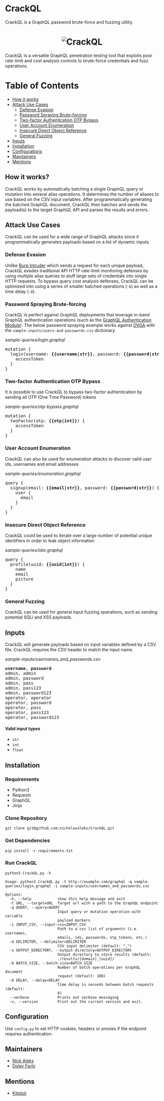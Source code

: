 CrackQL
=======
CrackQL is a GraphQL password brute-force and fuzzing utility.

<h1 align="center">
	<img src="https://github.com/nicholasaleks/CrackQL/blob/master/static/CrackQL-Banner.png?raw=true" alt="CrackQL"/>
	<br>
</h1>

CrackQL is a versatile GraphQL penetration testing tool that exploits poor rate-limit and cost analysis controls to brute-force credentials and fuzz operations.

# Table of Contents
* [How it works](#how-it-works)
* [Attack Use Cases](#attack-use-cases)
  * [Defense Evasion](#defense-evasion)
  * [Password Spraying Brute-forcing](#password-spraying-brute-forcing)
  * [Two-factor Authentication OTP Bypass](#two-factor-Authentication-otp-bypass)
  * [User Account Enumeration](#user-account-enumeration)
  * [Insecure Direct Object Reference](#insecure-direct-object-reference)
  * [General Fuzzing](#general-fuzzing)
* [Inputs](#inputs)
* [Installation](#installation)
* [Configurations](#configuration)
* [Maintainers](#maintainers)
* [Mentions](#mentions)

## How it works?

CrackQL works by automatically batching a single GraphQL query or mutation into several alias operations. It determines the number of aliases to use based on the CSV input variables. After programmatically generating the batched GraphQL document, CrackQL then batches and sends the payload(s) to the target GraphQL API and parses the results and errors.

## Attack Use Cases

CrackQL can be used for a wide range of GraphQL attacks since it programmatically generates payloads based on a list of dynamic inputs.

### Defense Evasion

Unlike [Burp Intruder](https://portswigger.net/burp/documentation/desktop/tools/intruder) which sends a request for each unique payload, CrackQL evades traditional API HTTP rate-limit monitoring defenses by using multiple alias queries to stuff large sets of credentials into single HTTP requests. To bypass query cost analysis defenses, CrackQL can be optimized into using a series of smaller batched operations (`-b`) as well as a time delay (`-D`).


### Password Spraying Brute-forcing

CrackQL is perfect against GraphQL deployments that leverage in-band GraphQL authentication operations (such as the [GraphQL Authentication Module](https://www.graphql-modules.com/docs#authentication-module)). The below password spraying example works against [DVGA](https://github.com/dolevf/Damn-Vulnerable-GraphQL-Application) with the `sample-inputs/users-and-passwords.csv` dictionary.

*sample-queries/login.graphql*
<pre>
mutation {
  login(username: <b>{{username|str}}</b>, password: <b>{{password|str}}</b>) {
    accessToken
  }
}
</pre>

### Two-factor Authentication OTP Bypass

It is possible to use CrackQL to bypass two-factor authentication by sending all OTP (One Time Password) tokens

*sample-queries/otp-bypass.graphql*
<pre>
mutation {
  twoFactor(otp: <b>{{otp|int}}</b>) {
    accessToken
  }
}
</pre>

### User Account Enumeration

CrackQL can also be used for enumeration attacks to discover valid user ids, usernames and email addresses

*sample-queries/enumeration.graphql*
<pre>
query {
  signup(email: <b>{{email|str}}</b>, password: <b>{{password|str}}</b>) {
    user {
      email
    }
  }
}
</pre>

### Insecure Direct Object Reference

CrackQL could be used to iterate over a large number of potential unique identifiers in order to leak object information

*sample-queries/idor.graphql*
<pre>
query {
  profile(uuid: <b>{{uuid|int}}</b>) {
    name
    email
    picture
  }
}
</pre>

### General Fuzzing

CrackQL can be used for general input fuzzing operations, such as sending potential SQLi and XSS payloads.

## Inputs

CrackQL will generate payloads based on input variables defined by a CSV file. CrackQL requires the CSV header to match the input name.

*sample-inputs/usernames_and_passwords.csv*
<pre>
<b>username</b>, <b>password</b>
admin, admin
admin, password
admin, pass
admin, pass123
admin, password123
operator, operator
operator, password
operator, pass
operator, pass123
operator, password123
</pre>

#### Valid input types
- `str`
- `int`
- `float`

## Installation

### Requirements
- Python3
- Requests
- GraphQL
- Jinja

### Clone Repository
`git clone git@github.com:nicholasaleks/CrackQL.git`

### Get Dependencies
`pip install -r requirements.txt`

### Run CrackQL
`python3 CrackQL.py -h`

```
Usage: python3 CrackQL.py -t http://example.com/graphql -q sample-queries/login.graphql -i sample-inputs/usernames_and_passwords.csv

Options:
  -h, --help            show this help message and exit
  -t URL, --target=URL  Target url with a path to the GraphQL endpoint
  -q QUERY, --query=QUERY
                        Input query or mutation operation with variable
                        payload markers
  -i INPUT_CSV, --input-csv=INPUT_CSV
                        Path to a csv list of arguments (i.e. usernames,
                        emails, ids, passwords, otp_tokens, etc.)
  -d DELIMITER, --delimiter=DELIMITER
                        CSV input delimiter (default: ",")
  -o OUTPUT_DIRECTORY, --output-directory=OUTPUT_DIRECTORY
                        Output directory to store results (default:
                        ./results/[domain]_[uuid]/
  -b BATCH_SIZE, --batch-size=BATCH_SIZE
                        Number of batch operations per GraphQL document
                        request (default: 100)
  -D DELAY, --delay=DELAY
                        Time delay in seconds between batch requests (default:
                        0)
  --verbose             Prints out verbose messaging
  -v, --version         Print out the current version and exit.
```

## Configuration
Use `config.py` to set HTTP cookies, headers or proxies if the endpoint requires authentication.

## Maintainers
* [Nick Aleks](https://github.com/nicholasaleks)
* [Dolev Farhi](https://github.com/dolevf)

## Mentions
* [Kitploit](https://www.kitploit.com/2022/07/crackql-graphql-password-brute-force.html)
